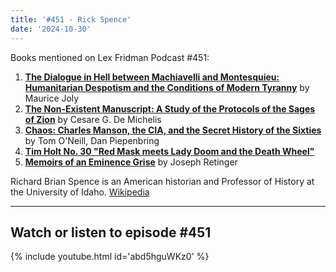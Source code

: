 ```yaml
---
title: '#451 - Rick Spence'
date: '2024-10-30'
---
```


Books mentioned on Lex Fridman Podcast #451:
1. <b><a href="https://amzn.to/3O2eXQB" target="_blank" rel="sponsored noopener noreferrer">The Dialogue in Hell between Machiavelli and Montesquieu: Humanitarian Despotism and the Conditions of Modern Tyranny</a></b> by Maurice Joly
2. <b><a href="https://amzn.to/4fHZPDE" target="_blank" rel="sponsored noopener noreferrer">The Non-Existent Manuscript: A Study of the Protocols of the Sages of Zion</a></b> by Cesare G. De Michelis
3. <b><a href="https://amzn.to/4hKStkD" target="_blank" rel="sponsored noopener noreferrer">Chaos: Charles Manson, the CIA, and the Secret History of the Sixties</a></b> by Tom O'Neill, Dan Piepenbring
4. <b><a href="https://amzn.to/3UKlkvN" target="_blank" rel="sponsored noopener noreferrer">Tim Holt No. 30 "Red Mask meets Lady Doom and the Death Wheel"</a></b>
5. <b><a href="https://amzn.to/3ACtuiY" target="_blank" rel="sponsored noopener noreferrer">Memoirs of an Eminence Grise</a></b> by Joseph Retinger

<!--more-->

Richard Brian Spence is an American historian and Professor of History at the University of Idaho. <a href="https://en.wikipedia.org/wiki/Richard_B._Spence" target="_blank">Wikipedia</a>

- - - - - -

## Watch or listen to episode #451

{% include youtube.html id='abd5hguWKz0' %}